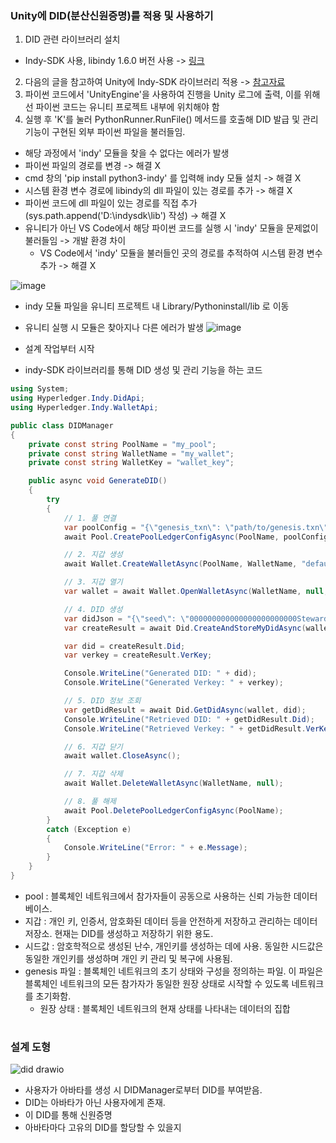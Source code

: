 ### Unity에 DID(분산신원증명)를 적용 및 사용하기

1. DID 관련 라이브러리 설치 
  - Indy-SDK 사용, libindy 1.6.0 버전 사용 -> [링크](https://repo.sovrin.org/windows/libindy/stable/)
2. 다음의 글을 참고하여 Unity에 Indy-SDK 라이브러리 적용 -> [참고자료](https://github.com/geunkim/Metaverse/tree/main/HyperledgerAries/AvataDID)
3. 파이썬 코드에서 'UnityEngine'을 사용하여 진행을 Unity 로그에 출력, 이를 위해선 파이썬 코드는 유니티 프로젝트 내부에 위치해야 함
4. 실행 후 'K'를 눌러 PythonRunner.RunFile() 메서드를 호출해 DID 발급 및 관리 기능이 구현된 외부 파이썬 파일을 불러들임.

  - 해당 과정에서 'indy' 모듈을 찾을 수 없다는 에러가 발생
  - 파이썬 파일의 경로를 변경 -> 해결 X
  - cmd 창의 'pip install python3-indy' 를 입력해 indy 모듈 설치 -> 해결 X
  - 시스템 환경 변수 경로에 libindy의 dll 파일이 있는 경로를 추가 -> 해결 X
  - 파이썬 코드에 dll 파일이 있는 경로를 직접 추가 (sys.path.append('D:\indysdk\lib') 작성) -> 해결 X
  - 유니티가 아닌 VS Code에서 해당 파이썬 코드를 실행 시 'indy' 모듈을 문제없이 불러들임 -> 개발 환경 차이
    - VS Code에서 'indy' 모듈을 불러들인 곳의 경로를 추적하여 시스템 환경 변수 추가 -> 해결 X



![image](https://github.com/Hongyoosung/Metaverse-1/assets/101240036/b73f8517-4750-44d5-bfb0-ee24e5b38335)

- indy 모듈 파일을 유니티 프로젝트 내 Library/Pythoninstall/lib 로 이동
- 유니티 실행 시 모듈은 찾아지나 다른 에러가 발생
![image](https://github.com/Hongyoosung/Metaverse-1/assets/101240036/5e678941-a540-4385-a6e0-e7df259b4550)



- 설계 작업부터 시작
- indy-SDK 라이브러리를 통해 DID 생성 및 관리 기능을 하는 코드
```C#
using System;
using Hyperledger.Indy.DidApi;
using Hyperledger.Indy.WalletApi;

public class DIDManager
{
    private const string PoolName = "my_pool";
    private const string WalletName = "my_wallet";
    private const string WalletKey = "wallet_key";

    public async void GenerateDID()
    {
        try
        {
            // 1. 풀 연결
            var poolConfig = "{\"genesis_txn\": \"path/to/genesis.txn\"}"; // 실제 genesis.txn 파일의 경로로 수정해야 함
            await Pool.CreatePoolLedgerConfigAsync(PoolName, poolConfig);

            // 2. 지갑 생성
            await Wallet.CreateWalletAsync(PoolName, WalletName, "default", null, WalletKey);

            // 3. 지갑 열기
            var wallet = await Wallet.OpenWalletAsync(WalletName, null, WalletKey);

            // 4. DID 생성
            var didJson = "{\"seed\": \"000000000000000000000000Steward1\"}"; // 원하는 시드값으로 수정 가능
            var createResult = await Did.CreateAndStoreMyDidAsync(wallet, didJson);

            var did = createResult.Did;
            var verkey = createResult.VerKey;

            Console.WriteLine("Generated DID: " + did);
            Console.WriteLine("Generated Verkey: " + verkey);

            // 5. DID 정보 조회
            var getDidResult = await Did.GetDidAsync(wallet, did);
            Console.WriteLine("Retrieved DID: " + getDidResult.Did);
            Console.WriteLine("Retrieved Verkey: " + getDidResult.VerKey);

            // 6. 지갑 닫기
            await wallet.CloseAsync();

            // 7. 지갑 삭제
            await Wallet.DeleteWalletAsync(WalletName, null);

            // 8. 풀 해제
            await Pool.DeletePoolLedgerConfigAsync(PoolName);
        }
        catch (Exception e)
        {
            Console.WriteLine("Error: " + e.Message);
        }
    }
}
```
- pool : 블록체인 네트워크에서 참가자들이 공동으로 사용하는 신뢰 가능한 데이터베이스.
- 지갑 : 개인 키, 인증서, 암호화된 데이터 등을 안전하게 저장하고 관리하는 데이터 저장소. 현재는 DID를 생성하고 저장하기 위한 용도.
- 시드값 : 암호학적으로 생성된 난수, 개인키를 생성하는 데에 사용. 동일한 시드값은 동일한 개인키를 생성하며 개인 키 관리 및 복구에 사용됨.
- genesis 파일 : 블록체인 네트워크의 초기 상태와 구성을 정의하는 파일. 이 파일은 블록체인 네트워크의 모든 참가자가 동일한 원장 상태로 시작할 수 있도록 네트워크를 초기화함.
  - 원장 상태 : 블록체인 네트워크의 현재 상태를 나타내는 데이터의 집합

#

### 설계 도형

![did drawio](https://github.com/Hongyoosung/Metaverse-1/assets/101240036/cdee987a-f3de-496a-8962-4d9b573ea0be)

- 사용자가 아바타를 생성 시 DIDManager로부터 DID를 부여받음.
- DID는 아바타가 아닌 사용자에게 존재.
- 이 DID를 통해 신원증명
- 아바타마다 고유의 DID를 할당할 수 있을지















